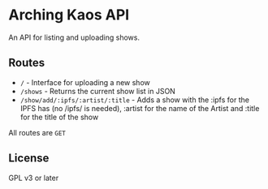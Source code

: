 # Arching Kaos API
An API for listing and uploading shows.


## Routes

* `/` - Interface for uploading a new show
* `/shows` - Returns the current show list in JSON
* `/show/add/:ipfs/:artist/:title` - Adds a show with the :ipfs for the IPFS has (no /ipfs/ is needed), :artist for the name of the Artist and :title for the title of the show

All routes are `GET`

## License
GPL v3 or later
